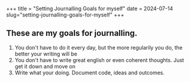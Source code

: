 +++
title = "Setting Journalling Goals for myself"
date = 2024-07-14
slug="setting-journalling-goals-for-myself"
+++

## These are my goals for journalling. 

1. You don't have to do it every day, but the more regularily you do, the better your writing will be 
2. You don't have to write great english or even coherent thoughts. Just get it down and move on
3. Write what your doing. Document code, ideas and outcomes. 
